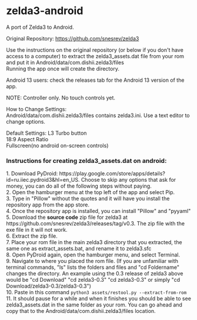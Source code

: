 # zelda3-android
A port of Zelda3 to Android. <br>

Original Repository: https://github.com/snesrev/zelda3 <br>

Use the instructions on the original repository (or below if you don't have access to a computer) to extract the zelda3_assets.dat file from your rom and put it in Android/data/com.dishii.zelda3/files <br>
Running the app once will create the directory. <br>

Android 13 users: check the releases tab for the Android 13 version of the app. 

NOTE: Controller only. No touch controls yet. <br>

How to Change Settings: <br>
Android/data/com.dishii.zelda3/files contains zelda3.ini. Use a text editor to change options. <br>

Default Settings:
L3 Turbo button <br>
18:9 Aspect Ratio <br>
Fullscreen(no android on-screen controls) <br>

<h3>Instructions for creating zelda3_assets.dat on android:</h3>
1. Download PyDroid: https://play.google.com/store/apps/details?id=ru.iiec.pydroid3&hl=en_US. Choose to skip any options that ask for money, you can do all of the following steps without paying.<br>
2. Open the hamburger menu at the top left of the app and select Pip.<br>
3. Type in "Pillow" without the quotes and it will have you install the repository app from the app store.<br>
4. Once the repository app is installed, you can install "Pillow" and "pyyaml" <br>
5. Download the <b>source code</b> zip file for zelda3 at https://github.com/snesrev/zelda3/releases/tag/v0.3. The zip file with the exe file in it will not work. <br>
6. Extract the zip file. <br>
7. Place your rom file in the main zelda3 directory that you extracted, the same one as extract_assets.bat, and rename it to zelda3.sfc <br>
8. Open PyDroid again, open the hamburger menu, and select Terminal.<br>
9. Navigate to where you placed the rom file. (If you are unfamiliar with terminal commands, "ls" lists the folders and files and "cd Foldername" changes the directory. An example using the 0.3 release of zelda3 above would be "cd Download" "cd zelda3-0.3" "cd zelda3-0.3" or simply "cd Download/zelda3-0.3/zelda3-0.3") <br> 
10. Paste in this command <code>python3 assets/restool.py --extract-from-rom</code> <br>
11. It should pause for a while and when it finishes you should be able to see zelda3_assets.dat in the same folder as your rom. You can go ahead and copy that to the Android/data/com.dishii.zelda3/files location. <br>

